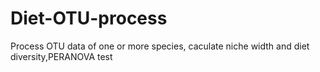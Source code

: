 # Diet-OTU-process
Process OTU data of one or more species, caculate niche width and diet diversity,PERANOVA test
